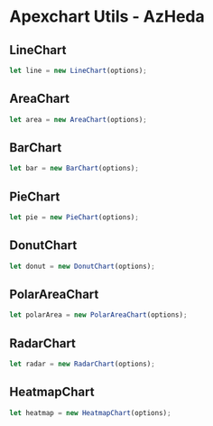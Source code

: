 # Apexchart Utils - AzHeda



## LineChart 
```js
let line = new LineChart(options);
```

## AreaChart
```js
let area = new AreaChart(options);
```

## BarChart
```js
let bar = new BarChart(options);
```

## PieChart
```js
let pie = new PieChart(options);
```

## DonutChart
```js
let donut = new DonutChart(options);
```

## PolarAreaChart
```js
let polarArea = new PolarAreaChart(options);
```

## RadarChart
```js
let radar = new RadarChart(options);
```

## HeatmapChart
```js
let heatmap = new HeatmapChart(options);
```